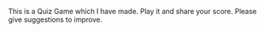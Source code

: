 This is a Quiz Game which I have made. Play it and share your score.
Please give suggestions to improve.